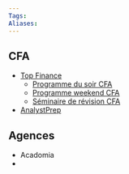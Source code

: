 ```yaml
---
Tags: 
Aliases: 
---
```

##  CFA
- [Top Finance](https://www.top-finance.net/fr/cfa)
	- [Programme du soir CFA](https://www.top-finance.net/fr/cfa-live-in-person-and-live-online-evening-classes-all-levels)
	- [Programme weekend CFA](https://www.top-finance.net/fr/cfa-live-in-person-and-live-online-weekend-classes)
	- [Séminaire de révision CFA](https://www.top-finance.net/fr/cfa-live-in-person-and-live-online-final-review-all-levels)
- [AnalystPrep](https://analystprep.com/pricing/#cfa)

##  Agences
- Acadomia
- 